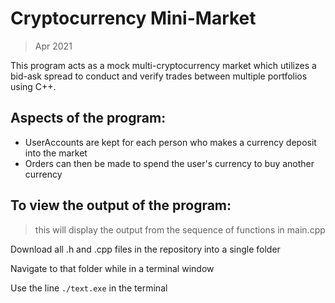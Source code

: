 # Cryptocurrency Mini-Market
> Apr 2021

This program acts as a mock multi-cryptocurrency market which utilizes a bid-ask spread to conduct and verify trades between multiple portfolios using C++.

  
## Aspects of the program:
- UserAccounts are kept for each person who makes a currency deposit into the market
- Orders can then be made to spend the user's currency to buy another currency

## To view the output of the program:
> this will display the output from the sequence of functions in main.cpp

  
Download all .h and .cpp files in the repository into a single folder  

Navigate to that folder while in a terminal window  

Use the line `./text.exe` in the terminal
